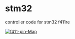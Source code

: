 # stm32
controller code for stm32 f411re

<a href="https://ibb.co/stprKbg"><img src="https://i.ibb.co/R7GW3Yg/f411-pin-Map.jpg" alt="f411-pin-Map" border="0"></a>
